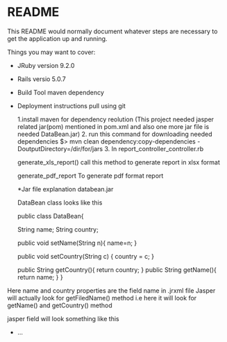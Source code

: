 # README

This README would normally document whatever steps are necessary to get the
application up and running.

Things you may want to cover:

* JRuby version                       9.2.0
* Rails versio                        5.0.7
* Build Tool                           maven dependency 


* Deployment instructions
  pull using git 
  
  1.install maven for dependency reolution (This project needed jasper related jar(pom) mentioned in pom.xml and also one more jar file is     needed DataBean.jar)
  2. run this command for downloading needed dependencies 
    $> mvn clean dependency:copy-dependencies -DoutputDirectory=/dir/for/jars
  3. In report_controller_controller.rb
  
  
  generate_xls_report() 
  call this method to generate report in xlsx format 
  
  generate_pdf_report
  To generate pdf format report
  
  *Jar file explanation
  databean.jar
  
  DataBean class looks like this 
  
  
  public class DataBean{

    String name;
    String country;

    public void setName(String n){
        name=n;
    }

    public void setCountry(String c)
    {
        country = c;
    }

    public String getCountry(){
        return country;
    }
    public String getName(){
        return name;
    }
}



Here name and country properties are the field name in .jrxml file 
Jasper will actually look for getFiledName() method i.e here it will look for getName() and getCountry() method 

jasper field will look something like this 

<field name="name" class="java.lang.String">
		<fieldDescription><![CDATA[name]]></fieldDescription>
	</field>
  


* ...
